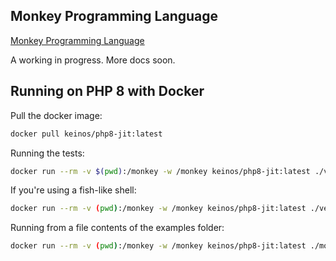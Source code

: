 ## Monkey Programming Language

[Monkey Programming Language](/resources/monkey-php.png?raw=true)

A working in progress. More docs soon.

## Running on PHP 8 with Docker

Pull the docker image:

```bash
docker pull keinos/php8-jit:latest
```

Running the tests:

```bash
docker run --rm -v $(pwd):/monkey -w /monkey keinos/php8-jit:latest ./vendor/bin/pest
```

If you're using a fish-like shell:

```bash
docker run --rm -v (pwd):/monkey -w /monkey keinos/php8-jit:latest ./vendor/bin/pest
```

Running from a file contents of the examples folder:

```bash
docker run --rm -v (pwd):/monkey -w /monkey keinos/php8-jit:latest ./monkey run examples/fibo.mk
```
